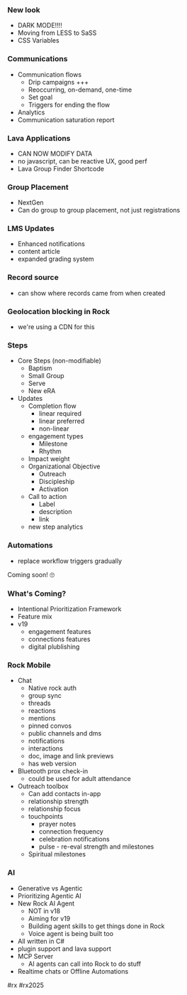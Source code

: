 ### New look
- DARK MODE!!!!
- Moving from LESS to SaSS
- CSS Variables
### Communications
- Communication flows
	- Drip campaigns +++
	- Reoccurring, on-demand, one-time
	- Set goal
	- Triggers for ending the flow
- Analytics
- Communication saturation report
### Lava Applications
- CAN NOW MODIFY DATA
- no javascript, can be reactive UX, good perf
- Lava Group Finder Shortcode
### Group Placement
- NextGen
- Can do group to group placement, not just registrations
### LMS Updates
- Enhanced notifications
- content article
- expanded grading system
### Record source
- can show where records came from when created
### Geolocation blocking in Rock
- we're using a CDN for this
### Steps
- Core Steps (non-modifiable)
	- Baptism
	- Small Group
	- Serve
	- New eRA
- Updates
	- Completion flow
		- linear required
		- linear preferred
		- non-linear
	- engagement types
		- Milestone
		- Rhythm
	- Impact weight
	- Organizational Objective
		- Outreach
		- Discipleship
		- Activation
	- Call to action
		- Label
		- description
		- link
	- new step analytics
### Automations
- replace workflow triggers gradually

Coming soon! 🙄

### What's Coming?
- Intentional Prioritization Framework
- Feature mix
- v19
	- engagement features
	- connections features
	- digital plublishing
### Rock Mobile
- Chat
	- Native rock auth
	- group sync
	- threads
	- reactions
	- mentions
	- pinned convos
	- public channels and dms
	- notifications
	- interactions
	- doc, image and link previews
	- has web version
- Bluetooth prox check-in
	- could be used for adult attendance
- Outreach toolbox
	- Can add contacts in-app
	- relationship strength
	- relationship focus
	- touchpoints
		- prayer notes
		- connection frequency
		- celebration notifications
		- pulse - re-eval strength and milestones
	- Spiritual milestones
### AI
- Generative vs Agentic
- Prioritizing Agentic AI
- New Rock AI Agent
	- NOT in v18
	- Aiming for v19
	- Building agent skills to get things done in Rock
	- Voice agent is being built too
- All written in C#
- plugin support and lava support
- MCP Server
	- AI agents can call into Rock to do stuff
- Realtime chats or Offline Automations

#rx #rx2025 
